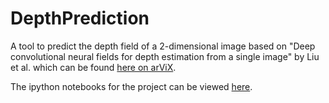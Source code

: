 # DepthPrediction
A tool to predict the depth field of a 2-dimensional image based on 
"Deep convolutional neural fields for depth estimation from a single image" by Liu et al.
which can be found [here on arViX](http://arxiv.org/abs/1411.6387).

The ipython notebooks for the project can be viewed [here](http://nbviewer.ipython.org/github/asousa/DepthPrediction/tree/master/).
